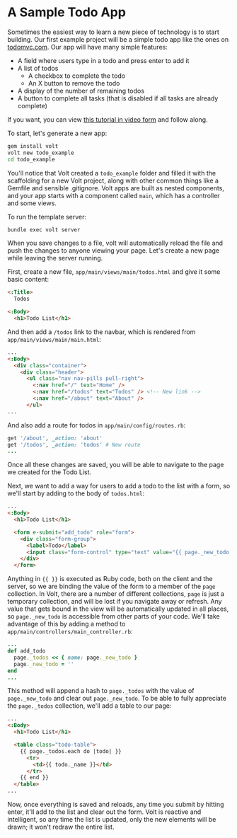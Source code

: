 # A Sample Todo App

Sometimes the easiest way to learn a new piece of technology is to start building.  Our first example project will be a simple todo app like the ones on [todomvc.com](http://todomvc.com/). Our app will have many simple features:

- A field where users type in a todo and press enter to add it
- A list of todos
    - A checkbox to complete the todo
    - An X button to remove the todo
- A display of the number of remaining todos
- A button to complete all tasks (that is disabled if all tasks are already complete)

If you want, you can view [this tutorial in video form](https://www.youtube.com/watch?v=Tg-EtRnMz7o) and follow along.

To start, let's generate a new app:

```bash
gem install volt
volt new todo_example
cd todo_example
```

You'll notice that Volt created a ```todo_example``` folder and filled it with the scaffolding for a new Volt project, along with other common things like a Gemfile and sensible .gitignore. Volt apps are built as nested components, and your app starts with a component called `main`, which has a controller and some views.

To run the template server:

```bash
bundle exec volt server
```

When you save changes to a file, volt will automatically reload the file and push the changes to anyone viewing your page. Let's create a new page while leaving the server running.

First, create a new file, `app/main/views/main/todos.html` and give it some basic content:

```html
<:Title>
  Todos

<:Body>
  <h1>Todo List</h1>
```

And then add a `/todos` link to the navbar, which is rendered from `app/main/views/main/main.html`:

```html
...
<:Body>
  <div class="container">
    <div class="header">
      <ul class="nav nav-pills pull-right">
        <:nav href="/" text="Home" />
        <:nav href="/todos" text="Todos" /> <!-- New link -->
        <:nav href="/about" text="About" />
      </ul>
...
```

And also add a route for todos in `app/main/config/routes.rb`:
```ruby
get '/about', _action: 'about'
get '/todos', _action: 'todos' # New route
...
```

Once all these changes are saved, you will be able to navigate to the page we created for the Todo List.

Next, we want to add a way for users to add a todo to the list with a form, so we'll start by adding to the body of `todos.html`:

```html
...
<:Body>
  <h1>Todo List</h1>

  <form e-submit="add_todo" role="form">
    <div class="form-group">
      <label>Todo</label>
      <input class="form-control" type="text" value="{{ page._new_todo  }}" />
    </div>
  </form>
```

Anything in `{{ }}` is executed as Ruby code, both on the client and the server, so we are binding the value of the form to a member of the `page` collection. In Volt, there are a number of different collections, `page` is just a temporary collection, and will be lost if you navigate away or refresh. Any value that gets bound in the view will be automatically updated in all places, so `page._new_todo` is accessible from other parts of your code. We'll take advantage of this by adding a method to `app/main/controllers/main_controller.rb`:

```ruby
...
def add_todo
  page._todos << { name: page._new_todo }
  page._new_todo = ''
end
...
```

This method will append a hash to `page._todos` with the value of `page._new_todo` and clear out `page._new_todo`. To be able to fully appreciate the `page._todos` collection, we'll add a table to our page:

```html
...
<:Body>
  <h1>Todo List</h1>

  <table class="todo-table">
    {{ page._todos.each do |todo| }}
      <tr>
        <td>{{ todo._name }}</td>
      </tr>
    {{ end }}
  </table>
...
```

Now, once everything is saved and reloads, any time you submit by hitting enter, it'll add to the list and clear out the form. Volt is reactive and intelligent, so any time the list is updated, only the new elements will be drawn; it won't redraw the entire list.

